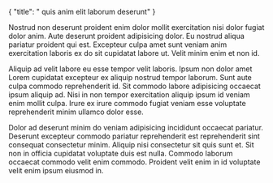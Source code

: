 {
  "title": " quis anim elit laborum deserunt"
}

Nostrud non deserunt proident enim dolor mollit exercitation nisi dolor fugiat dolor anim. Aute deserunt proident adipisicing dolor. Eu nostrud aliqua pariatur proident qui est. Excepteur culpa amet sunt veniam anim exercitation laboris ex do sit cupidatat labore ut. Velit minim enim et non id.

Aliquip ad velit labore eu esse tempor velit laboris. Ipsum non dolor amet Lorem cupidatat excepteur ex aliquip nostrud tempor laborum. Sunt aute culpa commodo reprehenderit id. Sit commodo labore adipisicing occaecat ipsum aliquip ad. Nisi in non tempor exercitation aliquip ipsum id veniam enim mollit culpa. Irure ex irure commodo fugiat veniam esse voluptate reprehenderit minim ullamco dolor esse.

Dolor ad deserunt minim do veniam adipisicing incididunt occaecat pariatur. Deserunt excepteur commodo pariatur reprehenderit est reprehenderit sint consequat consectetur minim. Aliquip nisi consectetur sit quis sunt et. Sit non in officia cupidatat voluptate duis est nulla. Commodo laborum occaecat commodo velit enim commodo. Proident velit enim in id voluptate velit enim ipsum eiusmod in.